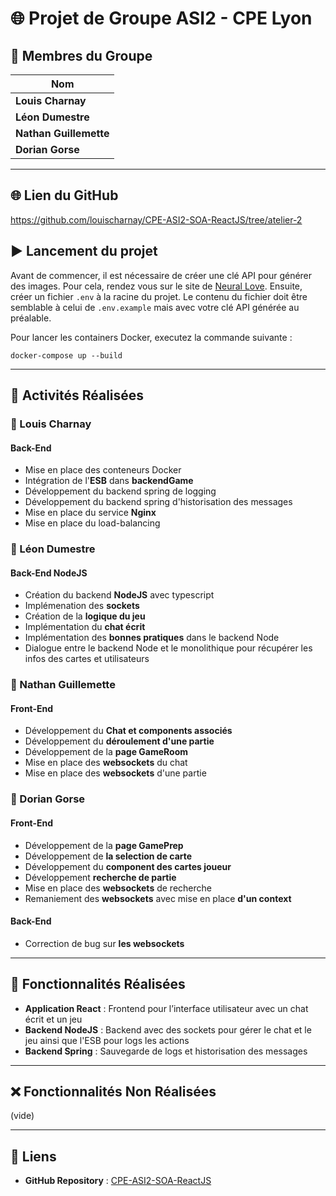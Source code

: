 # 🌐 Projet de Groupe ASI2 - CPE Lyon

## 👥 Membres du Groupe 

| Nom                |
|--------------------|
| **Louis Charnay**  |
| **Léon Dumestre**  |
| **Nathan Guillemette** |
| **Dorian Gorse**   |

---

## 🌐 Lien du GitHub

https://github.com/louischarnay/CPE-ASI2-SOA-ReactJS/tree/atelier-2

## ▶️ Lancement du projet

Avant de commencer, il est nécessaire de créer une clé API pour générer des images. Pour cela, rendez vous sur le site de [Neural Love](https://docs.neural.love/docs/getting-started).
Ensuite, créer un fichier `.env` à la racine du projet. Le contenu du fichier doit être semblable à celui de `.env.example` mais avec votre clé API générée au préalable.

Pour lancer les containers Docker, executez la commande suivante :
```
docker-compose up --build
```

---

## 🚀 Activités Réalisées

### 📌 Louis Charnay
#### Back-End
- Mise en place des conteneurs Docker
- Intégration de l'**ESB** dans **backendGame**
- Développement du backend spring de logging
- Développement du backend spring d'historisation des messages
- Mise en place du service **Nginx**
- Mise en place du load-balancing

### 📌 Léon Dumestre
#### Back-End NodeJS
- Création du backend **NodeJS** avec typescript
- Implémenation des **sockets**
- Création de la **logique du jeu**
- Implémentation du **chat écrit**
- Implémentation des **bonnes pratiques** dans le backend Node
- Dialogue entre le backend Node et le monolithique pour récupérer les infos des cartes et utilisateurs

### 📌 Nathan Guillemette

#### Front-End
- Développement du **Chat et components associés**
- Développement du **déroulement d'une partie**
- Développement de la **page GameRoom**
- Mise en place des **websockets** du chat
- Mise en place des **websockets** d'une partie  

### 📌 Dorian Gorse

#### Front-End
- Développement de la **page GamePrep**
- Développement de **la selection de carte**
- Développement du **component des cartes joueur**
- Développement **recherche de partie**
- Mise en place des **websockets** de recherche
- Remaniement des **websockets** avec mise en place **d'un context** 

#### Back-End
- Correction de bug sur **les websockets**

---

## 📝 Fonctionnalités Réalisées

- **Application React** : Frontend pour l’interface utilisateur avec un chat écrit et un jeu
- **Backend NodeJS** : Backend avec des sockets pour gérer le chat et le jeu ainsi que l'ESB pour logs les actions
- **Backend Spring** : Sauvegarde de logs et historisation des messages

---

## ❌ Fonctionnalités Non Réalisées
(vide)

---

## 🔗 Liens

- **GitHub Repository** : [CPE-ASI2-SOA-ReactJS](https://github.com/louischarnay/CPE-ASI2-SOA-ReactJS)

